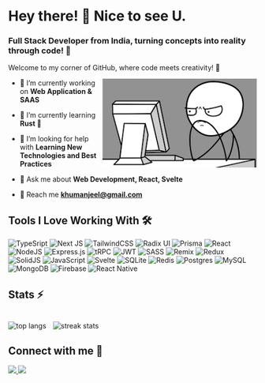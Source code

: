 <h1>Hey there! 👋 Nice to see U.</h1>

<h3>Full Stack Developer from India, turning concepts into reality through code! 🚀</h3>

<p>Welcome to my corner of GitHub, where code meets creativity! 🤩</p>

<p> <img src="assets/hero.png" align="right" alt="Coding" height="180"/> </p>

- 🎯 I’m currently working on **Web Application & SAAS**

- 🚀 I’m currently learning **Rust 🦀**

- 🤝 I’m looking for help with **Learning New Technologies and Best Practices**

- 💬 Ask me about **Web Development, React, Svelte**

- 📲 Reach me **khumanjeel@gmail.com**

<h2>Tools I Love Working With 🛠️</h2>

![TypeSript](https://img.shields.io/badge/typescript-%23007ACC.svg?style=for-the-badge&logo=typescript&logoColor=white)
![Next JS](https://img.shields.io/badge/Next-black?style=for-the-badge&logo=next.js&logoColor=white)
![TailwindCSS](https://img.shields.io/badge/tailwindcss-%2338B2AC.svg?style=for-the-badge&logo=tailwind-css&logoColor=white)
![Radix UI](https://img.shields.io/badge/radix%20ui-161618.svg?style=for-the-badge&logo=radix-ui&logoColor=white)
![Prisma](https://img.shields.io/badge/Prisma-3982CE?style=for-the-badge&logo=Prisma&logoColor=white)
![React](https://img.shields.io/badge/react-%2320232a.svg?style=for-the-badge&logo=react&logoColor=%2361DAFB)
![NodeJS](https://img.shields.io/badge/node.js-6DA55F?style=for-the-badge&logo=node.js&logoColor=white)
![Express.js](https://img.shields.io/badge/express.js-%23404d59.svg?style=for-the-badge&logo=express&logoColor=%2361DAFB)
![tRPC](https://img.shields.io/badge/tRPC-%232596BE.svg?style=for-the-badge&logo=tRPC&logoColor=white)
![JWT](https://img.shields.io/badge/JWT-black?style=for-the-badge&logo=JSON%20web%20tokens)
![SASS](https://img.shields.io/badge/SASS-hotpink.svg?style=for-the-badge&logo=SASS&logoColor=white)
![Remix](https://img.shields.io/badge/remix-%23000.svg?style=for-the-badge&logo=remix&logoColor=white)
![Redux](https://img.shields.io/badge/redux-%23593d88.svg?style=for-the-badge&logo=redux&logoColor=white)
![SolidJS](https://img.shields.io/badge/SolidJS-2c4f7c?style=for-the-badge&logo=solid&logoColor=c8c9cb)
![JavaScript](https://img.shields.io/badge/javascript-%23323330.svg?style=for-the-badge&logo=javascript&logoColor=%23F7DF1E)
![Svelte](https://img.shields.io/badge/svelte-%23f1413d.svg?style=for-the-badge&logo=svelte&logoColor=white)
![SQLite](https://img.shields.io/badge/sqlite-%2307405e.svg?style=for-the-badge&logo=sqlite&logoColor=white)
![Redis](https://img.shields.io/badge/redis-%23DD0031.svg?style=for-the-badge&logo=redis&logoColor=white)
![Postgres](https://img.shields.io/badge/postgres-%23316192.svg?style=for-the-badge&logo=postgresql&logoColor=white)
![MySQL](https://img.shields.io/badge/mysql-4479A1.svg?style=for-the-badge&logo=mysql&logoColor=white)
![MongoDB](https://img.shields.io/badge/MongoDB-%234ea94b.svg?style=for-the-badge&logo=mongodb&logoColor=white)
![Firebase](https://img.shields.io/badge/firebase-a08021?style=for-the-badge&logo=firebase&logoColor=ffcd34)
![React Native](https://img.shields.io/badge/react_native-%2320232a.svg?style=for-the-badge&logo=react&logoColor=%2361DAFB)

<h2>Stats ⚡</h2>
<br>
<div>
  <img height=190 src="https://github-readme-stats-salesp07.vercel.app/api/top-langs/?username=J3E1&langs_count=8&layout=compact&theme=dark&border_radius=10&size_weight=0.5&count_weight=0.5&exclude_repo=github-readme-stats" alt="top langs" style="margin-right: 10px" />
  <img height=190 src="https://github-readme-streak-stats-salesp07.vercel.app?user=J3E1&theme=dark&mode=weekly&border_radius=10" alt="streak stats"/>
  <br/>
</div>

<h2>Connect with me 📲</h2>

<a href="mailto:khumanjeel@gmail.com" target="_blank">
    <img src="https://img.shields.io/badge/Gmail-D14836?style=for-the-badge&logo=gmail&logoColor=white" />
</a>
<a href="https://www.linkedin.com/in/jeel-khuman/" target="_blank">
    <img src="https://img.shields.io/badge/linkedin-%230077B5.svg?style=for-the-badge&logo=linkedin&logoColor=white" />
</a>
